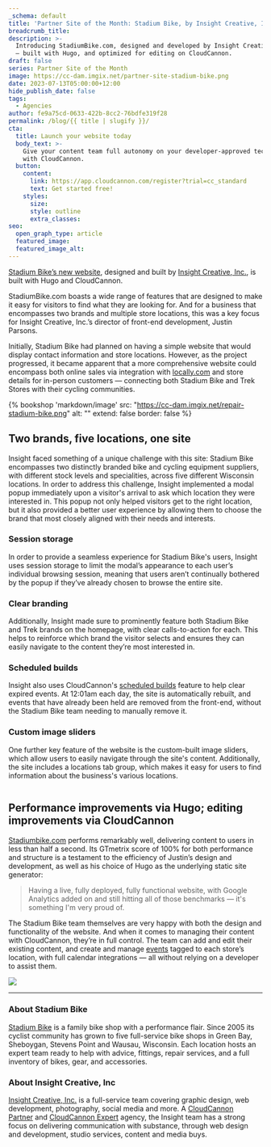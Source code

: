 ```yaml
---
_schema: default
title: 'Partner Site of the Month: Stadium Bike, by Insight Creative, Inc.'
breadcrumb_title:
description: >-
  Introducing StadiumBike.com, designed and developed by Insight Creative, Inc.
  — built with Hugo, and optimized for editing on CloudCannon.
draft: false
series: Partner Site of the Month
image: https://cc-dam.imgix.net/partner-site-stadium-bike.png
date: 2023-07-13T05:00:00+12:00
hide_publish_date: false
tags:
  - Agencies
author: fe9a75cd-0633-422b-8cc2-76bdfe319f28
permalink: /blog/{{ title | slugify }}/
cta:
  title: Launch your website today
  body_text: >-
    Give your content team full autonomy on your developer-approved tech stack
    with CloudCannon.
  button:
    content:
      link: https://app.cloudcannon.com/register?trial=cc_standard
      text: Get started free!
    styles:
      size:
      style: outline
      extra_classes:
seo:
  open_graph_type: article
  featured_image:
  featured_image_alt:
---
```

<a target="_blank" rel="noopener" href="http://StadiumBike.com">Stadium Bike’s new website</a>, designed and built by <a target="_blank" rel="noopener" href="https://cloudcannon.com/customers/insight-creative-inc/">Insight Creative, Inc.</a>, is built with Hugo and CloudCannon.

StadiumBike.com boasts a wide range of features that are designed to make it easy for visitors to find what they are looking for. And for a business that encompasses two brands and multiple store locations, this was a key focus for Insight Creative, Inc.’s director of front-end development, Justin Parsons.

Initially, Stadium Bike had planned on having a simple website that would display contact information and store locations. However, as the project progressed, it became apparent that a more comprehensive website could encompass both online sales via integration with <a target="_blank" rel="noopener" href="http://locally.com">locally.com</a> and store details for in-person customers — connecting both Stadium Bike and Trek Stores with their cycling communities.

{% bookshop 'markdown/image' src: "https://cc-dam.imgix.net/repair-stadium-bike.png" alt: "" extend: false border: false %}

## Two brands, five locations, one site

Insight faced something of a unique challenge with this site: Stadium Bike encompasses two distinctly branded bike and cycling equipment suppliers, with different stock levels and specialities, across five different Wisconsin locations. In order to address this challenge, Insight implemented a modal popup immediately upon a visitor's arrival to ask which location they were interested in. This popup not only helped visitors get to the right location, but it also provided a better user experience by allowing them to choose the brand that most closely aligned with their needs and interests.

### Session storage

In order to provide a seamless experience for Stadium Bike's users, Insight uses session storage to limit the modal’s appearance to each user’s individual browsing session, meaning that users aren’t continually bothered by the popup if they’ve already chosen to browse the entire site.

### Clear branding

Additionally, Insight made sure to prominently feature both Stadium Bike and Trek brands on the homepage, with clear calls-to-action for each. This helps to reinforce which brand the visitor selects and ensures they can easily navigate to the content they’re most interested in.

### Scheduled builds

Insight also uses CloudCannon's <a target="_blank" rel="noopener" href="https://cloudcannon.com/documentation/articles/scheduling-your-next-build-automatically/">scheduled builds</a> feature to help clear expired events. At 12:01am each day, the site is automatically rebuilt, and events that have already been held are removed from the front-end, without the Stadium Bike team needing to manually remove it.

### Custom image sliders

One further key feature of the website is the custom-built image sliders, which allow users to easily navigate through the site's content. Additionally, the site includes a locations tab group, which makes it easy for users to find information about the business's various locations.

<p class="align-center"><img alt="" src="https://cc-dam.imgix.net/stadium-bike-slider.gif" /></p>

## Performance improvements via Hugo; editing improvements via CloudCannon

<a target="_blank" rel="noopener" href="http://stadiumbike.com">Stadiumbike.com</a> performs remarkably well, delivering content to users in less than half a second. Its GTmetrix score of 100% for both performance and structure is a testament to the efficiency of Justin’s design and development, as well as his choice of Hugo as the underlying static site generator:

> Having a live, fully deployed, fully functional website, with Google Analytics added on and still hitting all of those benchmarks — it's something I'm very proud of.

The Stadium Bike team themselves are very happy with both the design and functionality of the website. And when it comes to managing their content with CloudCannon, they’re in full control. The team can add and edit their existing content, and create and manage <a target="_blank" rel="noopener" href="https://www.stadiumbike.com/events">events</a> tagged to each store’s location, with full calendar integrations — all without relying on a developer to assist them.

![](https://cc-dam.imgix.net/editing-stadium-bike.png)

---

### About Stadium Bike

<a target="_blank" rel="noopener" href="http://stadiumbike.com">Stadium Bike</a> is a family bike shop with a performance flair. Since 2005 its cyclist community has grown to five full-service bike shops in Green Bay, Sheboygan, Stevens Point and Wausau, Wisconsin. Each location hosts an expert team ready to help with advice, fittings, repair services, and a full inventory of bikes, gear, and accessories.

### About Insight Creative, Inc

[Insight Creative, Inc.](https://insightcreative.com/)&nbsp;is a full-service team covering graphic design, web development, photography, social media and more. A&nbsp;[CloudCannon Partner](https://cloudcannon.com/partner-program/)&nbsp;and&nbsp;[CloudCannon Expert](https://cloudcannon.com/experts/)&nbsp;agency, the Insight team has a strong focus on delivering communication with substance, through web design and development, studio services, content and media buys.